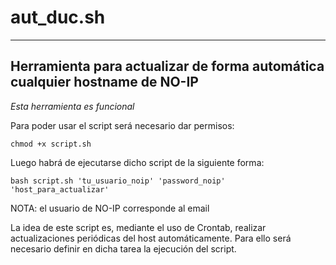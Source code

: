 # aut_duc.sh

-----------------------------------------------------------------------------
 Herramienta para actualizar de forma automática cualquier hostname de NO-IP
-----------------------------------------------------------------------------

*Esta herramienta es funcional*

Para poder usar el script será necesario dar permisos:

    chmod +x script.sh

Luego habrá de ejecutarse dicho script de la siguiente forma:

    bash script.sh 'tu_usuario_noip' 'password_noip' 'host_para_actualizar'

NOTA: el usuario de NO-IP corresponde al email

La idea de este script es, mediante el uso de Crontab, realizar actualizaciones
periódicas del host automáticamente. Para ello será necesario definir en dicha 
tarea la ejecución del script.
